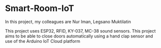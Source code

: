 # Smart-Room-IoT
In this project, my colleagues are Nur Iman, Legsano Muktilatin

This project uses ESP32, RFID, KY-037, MC-38 sound sensors. This project aims to be able to close doors automatically using a hand clap sensor and use of the Arduino IoT Cloud platform
